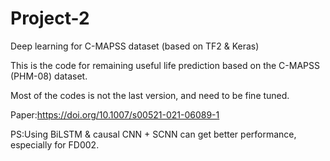 # Project-2
Deep learning for C-MAPSS dataset (based on TF2 & Keras)

This is the code for remaining useful life prediction based on the C-MAPSS (PHM-08) dataset.

Most of the codes is not the last version, and need to be fine tuned.

Paper:https://doi.org/10.1007/s00521-021-06089-1

PS:Using BiLSTM & causal CNN + SCNN can get better performance, especially for FD002.
